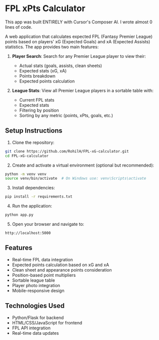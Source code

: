 # FPL xPts Calculator

This app was built ENTIRELY with Cursor's Composer AI. I wrote almost 0 lines of code.

A web application that calculates expected FPL (Fantasy Premier League) points based on players' xG (Expected Goals) and xA (Expected Assists) statistics. The app provides two main features:

1. **Player Search**: Search for any Premier League player to view their:
   - Actual stats (goals, assists, clean sheets)
   - Expected stats (xG, xA)
   - Points breakdown
   - Expected points calculation

2. **League Stats**: View all Premier League players in a sortable table with:
   - Current FPL stats
   - Expected stats
   - Filtering by position
   - Sorting by any metric (points, xPts, goals, etc.)

## Setup Instructions

1. Clone the repository:
```bash
git clone https://github.com/RohilH/FPL-xG-calculator.git
cd FPL-xG-calculator
```

2. Create and activate a virtual environment (optional but recommended):
```bash
python -m venv venv
source venv/bin/activate  # On Windows use: venv\Scripts\activate
```

3. Install dependencies:
```bash
pip install -r requirements.txt
```

4. Run the application:
```bash
python app.py
```

5. Open your browser and navigate to:
```
http://localhost:5000
```

## Features

- Real-time FPL data integration
- Expected points calculation based on xG and xA
- Clean sheet and appearance points consideration
- Position-based point multipliers
- Sortable league table
- Player photo integration
- Mobile-responsive design

## Technologies Used

- Python/Flask for backend
- HTML/CSS/JavaScript for frontend
- FPL API integration
- Real-time data updates 